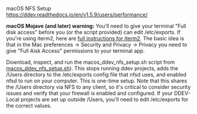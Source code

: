 macOS NFS Setup
https://ddev.readthedocs.io/en/v1.5.9/users/performance/

**macOS Mojave (and later) warning:** You'll need to give your terminal "Full disk access" before you (or the script provided) can edit /etc/exports. If you're using iterm2, here are [full instructions for iterm2](https://gitlab.com/gnachman/iterm2/wikis/fulldiskaccess). The basic idea is that in the Mac preferences -> Security and Privacy -> Privacy you need to give "Full Aisk Access" permissions to your terminal app.

Download, inspect, and run the macos\_ddev\_nfs\_setup.sh script from [macos\_ddev\_nfs\_setup.sh](https://raw.githubusercontent.com/drud/ddev/master/scripts/macos_ddev_nfs_setup.sh)). This stops running ddev projects, adds the /Users directory to the /etc/exports config file that nfsd uses, and enabled nfsd to run on your computer. This is one-time setup. Note that this shares the /Users directory via NFS to any client, so it's critical to consider security issues and verify that your firewall is enabled and configured. If your DDEV-Local projects are set up outside /Users, you'll need to edit /etc/exports for the correct values.